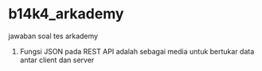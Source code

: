 # b14k4_arkademy
jawaban soal tes arkademy

1. Fungsi JSON pada REST API adalah sebagai media untuk bertukar data antar client dan server

